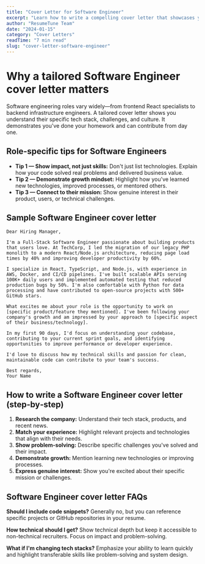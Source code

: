 ```yaml
---
title: "Cover Letter for Software Engineer"
excerpt: "Learn how to write a compelling cover letter that showcases your technical skills and passion for software development."
author: "ResumeTune Team"
date: "2024-01-15"
category: "Cover Letters"
readTime: "7 min read"
slug: "cover-letter-software-engineer"
---
```


# Why a tailored Software Engineer cover letter matters

Software engineering roles vary widely—from frontend React specialists to backend infrastructure engineers. A tailored cover letter shows you understand their specific tech stack, challenges, and culture. It demonstrates you've done your homework and can contribute from day one.

## Role‑specific tips for Software Engineers

- **Tip 1 — Show impact, not just skills:** Don't just list technologies. Explain how your code solved real problems and delivered business value.
- **Tip 2 — Demonstrate growth mindset:** Highlight how you've learned new technologies, improved processes, or mentored others.
- **Tip 3 — Connect to their mission:** Show genuine interest in their product, users, or technical challenges.

## Sample Software Engineer cover letter

```
Dear Hiring Manager,

I'm a Full-Stack Software Engineer passionate about building products that users love. At TechCorp, I led the migration of our legacy PHP monolith to a modern React/Node.js architecture, reducing page load times by 40% and improving developer productivity by 60%.

I specialize in React, TypeScript, and Node.js, with experience in AWS, Docker, and CI/CD pipelines. I've built scalable APIs serving 100K+ daily users and implemented automated testing that reduced production bugs by 50%. I'm also comfortable with Python for data processing and have contributed to open-source projects with 500+ GitHub stars.

What excites me about your role is the opportunity to work on [specific product/feature they mentioned]. I've been following your company's growth and am impressed by your approach to [specific aspect of their business/technology].

In my first 90 days, I'd focus on understanding your codebase, contributing to your current sprint goals, and identifying opportunities to improve performance or developer experience.

I'd love to discuss how my technical skills and passion for clean, maintainable code can contribute to your team's success.

Best regards,
Your Name
```

## How to write a Software Engineer cover letter (step‑by‑step)

1. **Research the company:** Understand their tech stack, products, and recent news.
2. **Match your experience:** Highlight relevant projects and technologies that align with their needs.
3. **Show problem-solving:** Describe specific challenges you've solved and their impact.
4. **Demonstrate growth:** Mention learning new technologies or improving processes.
5. **Express genuine interest:** Show you're excited about their specific mission or challenges.

## Software Engineer cover letter FAQs

**Should I include code snippets?**
Generally no, but you can reference specific projects or GitHub repositories in your resume.

**How technical should I get?**
Show technical depth but keep it accessible to non-technical recruiters. Focus on impact and problem-solving.

**What if I'm changing tech stacks?**
Emphasize your ability to learn quickly and highlight transferable skills like problem-solving and system design.
